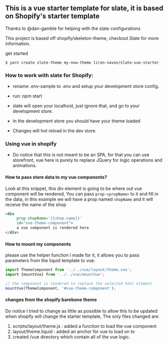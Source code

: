 ## This is a vue starter template for slate, it is based on Shopify's starter template


Thanks to @dan-gamble for helping with the slate configurations

This project is based off shopify/skeleton-theme, checkout Slate for more information.

get started
```
$ yarn create slate-theme my-new-theme liron-navon/slate-vue-starter
```


### How to work with slate for Shopify:

- rename .env-sample to .env and setup your development store config.

- run: npm start 
- slate will open your localhost, just ignore that, and go to your development store. 
- In the development store you should have your theme loaded
- Changes will hot reload in the dev store.

### Using vue in shopify

- Do notice that this is not meant to be an SPA, for that you can use storefront, vue here is purely to replace JQuery for logic operations and animations. 

#### How to pass store data to my vue components?

Look at this snippet, this div element is going to be where out vue component will be rendered,
You can pass `prop-<propName>` to it and fill in the data, in this example we will have a prop named `shopName` and it will receive the name of the shop

```html
<div 
     prop-shopName='{{shop.name}}' 
     id="vue-theme-component"> 
     a vue component is rendered here 
</div>
```

#### How to mount my components

please use the helper function I made for it, it allows you to pass parameters from the liquid template to vue:

```js
import ThemeComponent from '../../vue/layout/theme.vue';
import {mountVue} from '../../vue/mountVue';

// the component is rendered to replace the selected html element
mountVue(ThemeComponent, '#vue-theme-component');
```

#### changes from the shopify barebone theme

Do notice I tried to change as little as possible to allow this to be updated when shopify will change the starter template,
The only files changed are:
1. scripts/layout/theme.js : added a function to load the vue component
2. layout/theme.liquid : added an anchor for vue to load on to
4. created /vue directory which contain all of the vue logic.

